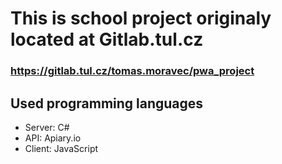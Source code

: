 # This is school project originaly located at Gitlab.tul.cz
### https://gitlab.tul.cz/tomas.moravec/pwa_project

## Used programming languages
* Server: C#
* API: Apiary.io
* Client: JavaScript
